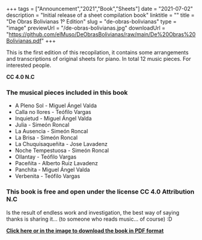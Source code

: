 +++
tags = ["Announcement","2021","Book","Sheets"]
date = "2021-07-02"
description = "Initial release of a sheet compilation book"
linktitle = ""
title = "De Obras Bolivianas 1º Edition"
slug = "de-obras-bolivianas"
type = "image"
previewUrl = "/de-obras-bolivianas.jpg"
downloadUrl = "https://github.com/elMuso/DeObrasBolivianas/raw/main/De%20Obras%20Bolivianas.pdf"
+++

This is the first edition of this recopilation, it contains some arrangements and transcriptions of original sheets for piano. In total 12 music pieces. For interested people.

**CC 4.0 N.C**<!--more-->

### The musical pieces included in this book


* A Pleno Sol - Miguel Ángel Valda 
* Calla no llores - Teófilo Vargas
* Inquietud - Miguel Ángel Valda
* Julia - Simeón Roncal
* La Ausencia - Simeón Roncal
* La Brisa - Simeón Roncal
* La Chuquisaqueñita - Jose Lavadenz
* Noche Tempestuosa - Simeón Roncal
* Ollantay - Teófilo Vargas
* Paceñita - Alberto Ruiz Lavadenz
* Panchita - Miguel Ángel Valda
* Verbenita - Teófilo Vargas

### This book is free and open under the license CC 4.0 Attribution N.C

Is the result of endless work and investigation, the best way of saying thanks is sharing it... (to someone who reads music... of course) :D

[**Click here or in the image to download the book in PDF format**](https://github.com/elMuso/DeObrasBolivianas/raw/main/De%20Obras%20Bolivianas.pdf)

